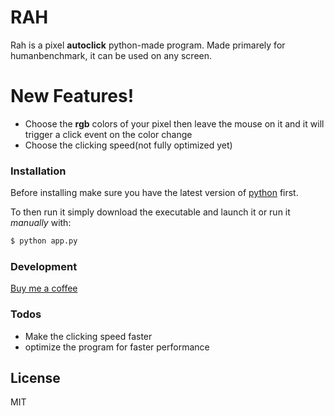 # RAH

Rah is a pixel **autoclick** python-made program. Made primarely for humanbenchmark, it can be used on any screen.

# New Features!

  - Choose the **rgb** colors of your pixel then leave the mouse on it and it will trigger a click event on the color change
  - Choose the clicking speed(not fully optimized yet)

### Installation
Before installing make sure you have the latest version of [python](https://www.python.org/downloads/) first.

To then run it simply download the executable and launch it or run it *manually* with:

```sh
$ python app.py
```


### Development

[Buy me a coffee](https://www.buymeacoffee.com/)

### Todos

 - Make the clicking speed faster
 - optimize the program for faster performance

License
----

MIT
